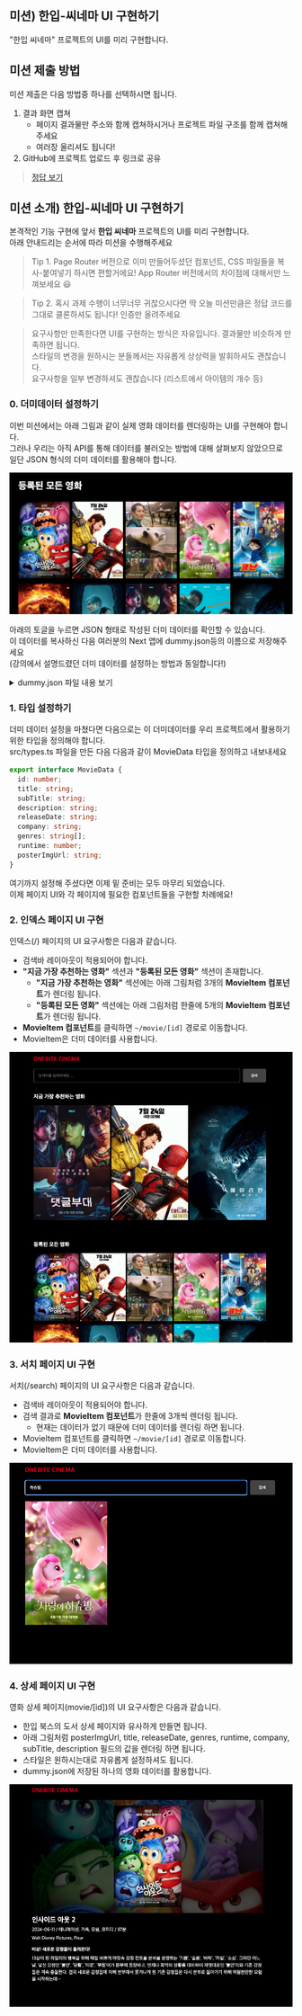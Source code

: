 ## 미션) 한입-씨네마 UI 구현하기

"한입 씨네마" 프로젝트의 UI를 미리 구현합니다.

## 미션 제출 방법

미션 제출은 다음 방법중 하나를 선택하시면 됩니다.

1. 결과 화면 캡쳐
   - 페이지 결과물만 주소와 함께 캡쳐하시거나 프로젝트 파일 구조를 함께 캡쳐해주세요
   - 여러장 올리셔도 됩니다!
2. GitHub에 프로젝트 업로드 후 링크로 공유

> [정답 보기](https://github.com/winterlood/onebite-next-challenge/blob/main/missions/day11/mission/answer)

## 미션 소개) 한입-씨네마 UI 구현하기

본격적인 기능 구현에 앞서 **한입 씨네마** 프로젝트의 UI를 미리 구현합니다.  
아래 안내드리는 순서에 따라 미션을 수행해주세요

> Tip 1. Page Router 버전으로 이미 만들어두셨던 컴포넌트, CSS 파일들을 복사-붙여넣기 하시면 편할거에요! App Router 버전에서의 차이점에 대해서만 느껴보세요 😃

> Tip 2. 혹시 과제 수행이 너무너무 귀찮으시다면 딱 오늘 미션만큼은 정답 코드를 그대로 클론하셔도 됩니다! 인증만 올려주세요

> 요구사항만 만족한다면 UI를 구현하는 방식은 자유입니다. 결과물만 비슷하게 만족하면 됩니다.  
> 스타일의 변경을 원하시는 분들께서는 자유롭게 상상력을 발휘하셔도 괜찮습니다.  
> 요구사항을 일부 변경하셔도 괜찮습니다 (리스트에서 아이템의 개수 등)

### 0. 더미데이터 설정하기

이번 미션에서는 아래 그림과 같이 실제 영화 데이터를 렌더링하는 UI를 구현해야 합니다.  
그러나 우리는 아직 API를 통해 데이터를 불러오는 방법에 대해 살펴보지 않았으므로  
일단 JSON 형식의 더미 데이터를 활용해야 합니다.

![alt text](image-2.png)

아래의 토글을 누르면 JSON 형태로 작성된 더미 데이터를 확인할 수 있습니다.  
이 데이터를 복사하신 다음 여러분의 Next 앱에 dummy.json등의 이름으로 저장해주세요  
(강의에서 설명드렸던 더미 데이터를 설정하는 방법과 동일합니다!)

<details>
  <summary>dummy.json 파일 내용 보기</summary>

```json
[
  {
    "id": 1022789,
    "title": "인사이드 아웃 2",
    "releaseDate": "2024-06-11",
    "company": "Walt Disney Pictures, Pixar",
    "genres": ["애니메이션", "가족", "모험", "코미디"],
    "subTitle": "비상! 새로운 감정들이 몰려온다!",
    "description": "13살이 된 라일리의 행복을 위해 매일 바쁘게 머릿속 감정 컨트롤 본부를 운영하는 ‘기쁨’, ‘슬픔’, ‘버럭’, ‘까칠’, ‘소심’. 그러던 어느 날, 낯선 감정인 ‘불안’, ‘당황’, ‘따분’, ‘부럽’이가 본부에 등장하고, 언제나 최악의 상황을 대비하며 제멋대로인 ‘불안’이와 기존 감정들은 계속 충돌한다. 결국 새로운 감정들에 의해 본부에서 쫓겨나게 된 기존 감정들은 다시 본부로 돌아가기 위해 위험천만한 모험을 시작하는데…",
    "runtime": 97,
    "posterImgUrl": "https://media.themoviedb.org/t/p/w300_and_h450_face/pmemGuhr450DK8GiTT44mgwWCP7.jpg"
  },
  {
    "id": 533535,
    "title": "데드풀과 울버린",
    "releaseDate": "2024-07-24",
    "company": "Marvel Studios, Maximum Effort, 21 Laps Entertainment, 20th Century Studios, Kevin Feige Productions, TSG Entertainment",
    "genres": ["액션", "코미디", "SF"],
    "subTitle": "",
    "description": "히어로 생활에서 은퇴한 후, 평범한 중고차 딜러로 살아가던 ‘데드풀’이 예상치 못한 거대한 위기를 맞아 모든 면에서 상극인 ‘울버린’을 찾아가게 되며 펼쳐지는 도파민 폭발 액션 블록버스터.",
    "runtime": 128,
    "posterImgUrl": "https://media.themoviedb.org/t/p/w300_and_h450_face/4Zb4Z2HjX1t5zr1qYOTdVoisJKp.jpg"
  },
  {
    "id": 1314450,
    "title": "안녕, 할부지",
    "releaseDate": "2024-09-04",
    "company": "ACOMMZ, Everland Resort",
    "genres": ["다큐멘터리", "애니메이션"],
    "subTitle": "사랑을 준 건 나였지만 행복을 준 건 너였어",
    "description": "선물로 찾아온 만남, 예정된 이별. 푸바오의 중국 귀환 일정이 결정되고, 사랑하는 이들의 아쉬움이 커져만 간다. 마침내 다가온 이별의 순간, 푸바오의 행복을 위해 애써 담담해 보였던 강바오와 송바오 역시 흔들리기 시작하는데… 헤어질 때를 알기에 매 순간 진심이고 애틋했던 그들. 1354일, 그동안의 못다 한 이야기. 안녕, 그리고 안녕…",
    "runtime": 95,
    "posterImgUrl": "https://media.themoviedb.org/t/p/w300_and_h450_face/2rDHFtRtAiixl3eWT7h5pae6Tue.jpg"
  },
  {
    "id": 1275096,
    "title": "사랑의 하츄핑",
    "releaseDate": "2024-08-07",
    "company": "SAMG Animation",
    "genres": ["애니메이션", "가족", "모험"],
    "subTitle": "너와 나의 첫번째 이야기",
    "description": "인생의 소울메이트를 꼭 만나길 바라는 로미. 우연한 기회에 하츄핑을 처음 본 뒤, 운명의 인연임을 알아본다. 로미는 하츄핑을 찾기 위해 반대를 무릅쓰고 새로운 길을 떠나지만, 마침내 만나게 된 하츄핑은 인간과의 소통을 거부하는데…",
    "runtime": 86,
    "posterImgUrl": "https://media.themoviedb.org/t/p/w300_and_h450_face/52pyvvUJsn4Z3yEQhlCmzlzCCBm.jpg"
  },
  {
    "id": 1209217,
    "title": "명탐정 코난: 100만 달러의 펜타그램",
    "releaseDate": "2024-04-12",
    "company": "TMS Entertainment, Yomiuri Telecasting Corporation, Shogakukan, TOHO, Nippon Television Network Corporation, Shogakukan-Shueisha Productions",
    "genres": ["애니메이션", "범죄", "미스터리", "액션"],
    "subTitle": "마침내 밝혀지는 괴도 키드의 진실",
    "description": "홋카이도 하코다테에 있는 ‘오노에’ 재벌 가의 창고에 ‘괴도 키드’의 예고장이 도착한다. ‘빅 주얼’만을 노리는 키드가 이번에 노리는 것은 과거 신선조 귀신 부장 ‘히지카타 토시조’와 얽힌 전설적인 검. 검술 대회에 참가하기 위해 하코다테에 방문한 ‘핫토리 헤이지’와 그를 응원하기 위해 온 ‘코난’ 일행도 괴도 키드를 막기 위해 사건에 뛰어들게 된다. 한편, 가슴에 열 십 자(十) 모양의 자상을 입은 시신이 발견되고 ‘죽음의 상인’이라고 불리는 무기상이 용의자로 지목된다. 그 역시 괴도 키드가 찾는 검을 노리고 있었고, 그 검이 오노에 가문이 세대에 걸쳐 지킨 보물을 찾을 열쇠임이 밝혀진다. 검을 쫓는 키드에게 수수께끼의 검사가 습격해 오고, 절체절명의 위기가 닥쳐오는데…!",
    "runtime": 111,
    "posterImgUrl": "https://media.themoviedb.org/t/p/w300_and_h450_face/n5tubyY6HoGzhd3RpTAmfKgrt9Y.jpg"
  },
  {
    "id": 872585,
    "title": "오펜하이머",
    "releaseDate": "2023-07-19",
    "company": "Syncopy, Universal Pictures, Atlas Entertainment",
    "genres": ["드라마", "역사"],
    "subTitle": "나는 이제 죽음이요, 세상의 파괴자가 되었다.",
    "description": "제2차 세계대전 당시 핵무기 개발을 위해 진행되었던 비밀 프로젝트 ‘맨해튼 프로젝트’를 주도한 미국의 물리학자 ‘로버트 오펜하이머’의 이야기",
    "runtime": 181,
    "posterImgUrl": "https://media.themoviedb.org/t/p/w300_and_h450_face/jpD6z9fgNe7OqsHoDeAWQWoULde.jpg"
  },
  {
    "id": 838209,
    "title": "파묘",
    "releaseDate": "2024-02-22",
    "company": "Showbox, MCMC, Pinetown Production",
    "genres": ["미스터리", "공포", "스릴러"],
    "subTitle": "험한 것이 나왔다",
    "description": "미국 LA, 거액의 의뢰를 받은 무당 화림과 봉길은 기이한 병이 대물림되는 집안의 장손을 만난다. 조상의 묫자리가 화근임을 알아챈 화림은 이장을 권하고, 돈 냄새를 맡은 최고의 풍수사 상덕과 장의사 영근이 합류한다. 절대 사람이 묻힐 수 없는 악지에 자리한 기이한 묘. 상덕은 불길한 기운을 느끼고 제안을 거절하지만, 화림의 설득으로 결국 파묘가 시작되고… 나와서는 안될 것이 나왔다.",
    "runtime": 133,
    "posterImgUrl": "https://media.themoviedb.org/t/p/w300_and_h450_face/tw0i3kkmOTjDjGFZTLHKhoeXVvA.jpg"
  },
  {
    "id": 1007127,
    "title": "댓글부대",
    "releaseDate": "2024-03-27",
    "company": "Cinematic Moment",
    "genres": ["범죄", "드라마"],
    "subTitle": "인터넷에서 본 글 어디까지 믿으세요?",
    "description": "실력 있지만 허세 가득한 사회부 기자 임상진.  대기업 만전의 비리를 취재하지만 오보로 판명되며 정직당한다. 그러던 어느 날, 온라인 여론을 조작했다는 의문의 제보자가 찾아오는데…",
    "runtime": 109,
    "posterImgUrl": "https://media.themoviedb.org/t/p/w300_and_h450_face/eR7ybceTRhBFjsdlshXqAAihBFg.jpg"
  },
  {
    "id": 995926,
    "title": "베테랑 2",
    "releaseDate": "2024-09-13",
    "company": "Filmmaker R&K, CJ Entertainment",
    "genres": ["액션", "범죄", "코미디"],
    "subTitle": "죄짓고 살지 말라 그랬지?",
    "description": "가족들도 못 챙기고 밤낮 없이 범죄들과 싸우는 베테랑 형사 서도철과 강력범죄수사대 형사들. 어느 날, 한 교수의 죽음이 이전에 발생했던 살인 사건들과 연관성이 있는 것으로 밝혀지며 전국은 연쇄살인범으로 인해 떠들썩해진다. 이에 단서를 추적하며 수사를 시작한 형사들. 하지만 이들을 비웃기라도 하듯, 연쇄살인범은 다음 살인 대상을 지목하는 예고편을 인터넷에 공개하며 또 한 번 전 국민을 흔들어 놓는다. 강력범죄수사대는 서도철의 눈에 든 정의감 넘치는 막내 형사 박선우를 투입한다. 그리고 사건은 새로운 방향으로 흐르게 되는데...",
    "runtime": 118,
    "posterImgUrl": "https://media.themoviedb.org/t/p/w300_and_h450_face/akqfhtM1Wa1klFi7ijmyNm7Sm1j.jpg"
  },
  {
    "id": 945961,
    "title": "에이리언: 로물루스",
    "releaseDate": "2024-08-13",
    "company": "20th Century Studios, Scott Free Productions, Brandywine Productions",
    "genres": ["공포", "SF"],
    "subTitle": "비명마저 집어삼킬 극강의 공포",
    "description": "2142년, 부모 세대가 맞닥뜨렸던 암울한 미래를 피하려는 청년들이 더 나은 삶을 찾기 위해 식민지를 떠날 계획을 세운다. 하지만 버려진 우주 기지 로물루스에 도착한 이들은 악몽과도 같은 에이리언의 무자비한 공격에 쫓기기 시작한다. 그 누구도 그들의 절규를 들을 수 없는 우주 한가운데, 생존을 위한 치열한 사투를 벌여야 하는데...",
    "runtime": 119,
    "posterImgUrl": "https://media.themoviedb.org/t/p/w300_and_h450_face/bMGcJVd4hXlDcevRJZBK5qROlyP.jpg"
  },
  {
    "id": 787699,
    "title": "웡카",
    "releaseDate": "2023-12-06",
    "company": "Warner Bros. Pictures, Village Roadshow Pictures, The Roald Dahl Story Company, Heyday Films, Domain Entertainment",
    "genres": ["코미디", "가족", "판타지"],
    "subTitle": "세상에서 가장 달콤한 여정 좋은 일은 모두 꿈에서부터 시작된다!",
    "description": "마법사이자 초콜릿 메이커 ‘윌리 웡카’의 꿈은 디저트의 성지, ‘달콤 백화점’에 자신만의 초콜릿 가게를 여는 것. 가진 것이라고는 낡은 모자 가득한 꿈과 단돈 12소베른 뿐이지만 특별한 마법의 초콜릿으로 사람들을 사로잡을 자신이 있다. 하지만 먹을 것도, 잠잘 곳도, 의지할 사람도 없는 상황 속에서 낡은 여인숙에 머물게 된 ‘웡카’는 ‘스크러빗 부인’과 ‘블리처’의 계략에 빠져 눈더미처럼 불어난 숙박비로 인해 순식간에 빚더미에 오른다. 게다가 밤마다 초콜릿을 훔쳐가는 작은 도둑 ‘움파 룸파’의 등장과 ‘달콤 백화점’을 독점한 초콜릿 카르텔의 강력한 견제까지. 세계 최고의 초콜릿 메이커가 되는 길은 험난하기만 한데…",
    "runtime": 117,
    "posterImgUrl": "https://media.themoviedb.org/t/p/w300_and_h450_face/lQ4cwauq2jeTkka9RvdMBTVPLMH.jpg"
  },
  {
    "id": 693134,
    "title": "듄: 파트 2",
    "releaseDate": "2024-02-27",
    "company": "Legendary Pictures",
    "genres": ["SF", "모험"],
    "subTitle": "운명의 반격이 시작된다!",
    "description": "황제의 모략으로 멸문한 가문의 유일한 후계자 폴. 어머니 레이디 제시카와 간신히 목숨만 부지한 채 사막으로 도망친다. 그곳에서 만난 반란군들과 숨어 지내다 그들과 함께 황제의 모든 것을 파괴할 전투를 준비한다. 한편 반란군들의 기세가 높아질수록 불안해진 황제와 귀족 가문은 잔혹한 암살자 페이드 로타를 보내 반란군을 몰살하려 하는데…",
    "runtime": 167,
    "posterImgUrl": "https://media.themoviedb.org/t/p/w300_and_h450_face/8uUU2pxm6IYZw8UgnKJyx7Dqwu9.jpg"
  },
  {
    "id": 696047,
    "title": "시민덕희",
    "releaseDate": "2024-01-24",
    "company": "CJeS Studios, Page One Film",
    "genres": ["코미디", "범죄"],
    "subTitle": "아무도 못 잡으면, 우리가 꼭 잡는다",
    "description": "세탁소 화재로 인해 대출상품을 알아보던 생활력 만렙 덕희에게 어느 날, 거래은행의 손대리가 합리적인 대출상품을 제안하겠다며 전화를 걸어온다. 대출에 필요하다며 이런저런 수수료를 요구한 손대리에게 돈을 보낸 덕희는 이 모든 과정이 보이스피싱이었음을 뒤늦게 인지하고 충격에 빠진다. 전 재산을 잃고 아이들과 거리로 나앉게 생긴 덕희에게 어느 날 손대리가 다시 전화를 걸어오는데… 이번엔 살려달라는 전화다! 경찰도 포기한 사건, 덕희는 손대리도 구출하고 잃어버린 돈도 찾겠다는 일념으로 필살기 하나씩 장착한 직장 동료들과 함께 중국 칭다오로 직접 날아간다.",
    "runtime": 113,
    "posterImgUrl": "https://media.themoviedb.org/t/p/w300_and_h450_face/hu4nI6znjpdLqcq2SLfLRc3CJOQ.jpg"
  },
  {
    "id": 919207,
    "title": "서울의 봄",
    "releaseDate": "2023-11-22",
    "company": "Hive Media Corp",
    "genres": ["드라마", "역사", "스릴러", "전쟁", "범죄"],
    "subTitle": "1979.12.12 그날 밤 철저히 감춰진 9시간",
    "description": "박 대통령의 암살 이후, 계엄령이 선포된다. 국군보안사령관 전두광과 그를 따르는 장교들에 의해 쿠데타가 일어나고 군대가 정치적 행동을 해선 안된다고 믿는 완고한 군인인, 수도방위사령관 이태신은 전두광을 막기 위해 그와 맞서기로 한다. 그들의 갈등이 점차 심화되고, 대혼란 속에서 모두가 갈망하던 서울의 봄은 예상치 못한 방향으로 흘러간다.",
    "runtime": 141,
    "posterImgUrl": "https://media.themoviedb.org/t/p/w300_and_h450_face/ukVVnY9ovwl78WE5KndcpA6SnAm.jpg"
  },
  {
    "id": 786892,
    "title": "퓨리오사: 매드맥스 사가",
    "releaseDate": "2024-05-22",
    "company": "Warner Bros. Pictures, Kennedy Miller Mitchell, Domain Entertainment",
    "genres": ["액션", "모험", "SF"],
    "subTitle": "분노가 깨어나다",
    "description": "문명 붕괴 45년 후, 황폐해진 세상 속 누구에게도 알려지지 않은 풍요가 가득한 녹색의 땅에서 자란 퓨리오사는 바이커 군단의 폭군 디멘투스의 손에 모든 것을 잃고 만다. 가족도 행복도 모두 빼앗기고 세상에 홀로 내던져진 퓨리오사는 반드시 고향으로 돌아가겠다는 어머니와의 약속을 지키기 위해 인생 전부를 건 복수를 시작하는데...",
    "runtime": 149,
    "posterImgUrl": "https://media.themoviedb.org/t/p/w300_and_h450_face/zaUFDdJidS4Nyyd6jb2Ok3Kq4Vo.jpg"
  },
  {
    "id": 1017163,
    "title": "범죄도시 4",
    "releaseDate": "2024-04-24",
    "company": "BA Entertainment, Hong Film, Big Punch Pictures",
    "genres": ["범죄", "액션", "드라마"],
    "subTitle": "거침없이 싹 쓸어버린다",
    "description": "신종 마약 사건 3년 뒤, 괴물형사 마석도와 서울 광수대는 배달앱을 이용한 마약 판매 사건을 수사하던 중 수배 중인 앱 개발자가 필리핀에서 사망한 사건이 대규모 온라인 불법 도박 조직과 연관되어 있음을 알아낸다. 필리핀에 거점을 두고 납치, 감금, 폭행, 살인 등으로 대한민국 온라인 불법 도박 시장을 장악한 특수부대 용병 출신의 빌런 백창기와 한국에서 더 큰 판을 짜고 있는 IT업계 천재 CEO 장동철. 마석도는 더 커진 판을 잡기 위해 장이수에게 뜻밖의 협력을 제안하고 광역수사대는 물론, 사이버수사대까지 합류해 범죄를 소탕하기 시작하는데…",
    "runtime": 109,
    "posterImgUrl": "https://media.themoviedb.org/t/p/w300_and_h450_face/h1YarEjeYurkAwXgfY1RDMVCiin.jpg"
  },
  {
    "id": 831815,
    "title": "다람이 무비: 비키니 시티를 구하라",
    "releaseDate": "2024-08-01",
    "company": "Nickelodeon Movies",
    "genres": ["애니메이션", "코미디", "모험", "가족"],
    "subTitle": "",
    "description": "어느 날 누군가가 비키니 시티를 통째로 바다에서 퍼내 간다. 곧이어 도시를 구하겠다고 나서는 다람쥐 과학자 다람이. 친구인 네모바지 스폰지밥과 함께 텍사스로 모험을 떠난다.",
    "runtime": 86,
    "posterImgUrl": "https://media.themoviedb.org/t/p/w300_and_h450_face/30YnfZdMNIV7noWLdvmcJS0cbnQ.jpg"
  },
  {
    "id": 1091051,
    "title": "빅토리",
    "releaseDate": "2024-08-14",
    "company": "Annapurna Films, East Gate Company, Covenant Pictures",
    "genres": ["코미디", "드라마"],
    "subTitle": "스탠드 업! 텐션 업! 치얼 업!",
    "description": "1999년 세기말, 거제의 댄스 콤비 필선과 미나는 댄스 연습실을 마련하기 위해  서울에서 전학온 치어리더 세현을 내세워 치어리딩 동아리를 만든다. 그렇게 9명의 멤버들이 모여 얼렁뚱땅 탄생한 밀레니엄 걸즈. 치형의 만년 꼴찌 거제상고 축구부를 우승으로 이끌어야만 하는데… 오직 열정만큼은 충만한 생판 초짜 치어리딩 동아리  밀레니엄 걸즈의 모두를 향한 신나는 응원이 펼쳐진다!",
    "runtime": 119,
    "posterImgUrl": "https://media.themoviedb.org/t/p/w300_and_h450_face/tGoNbWpJDPpnW04Cmx19uzeBb3D.jpg"
  }
]
```

</details>

### 1. 타입 설정하기

더미 데이터 설정을 마쳤다면 다음으로는 이 더미데이터를 우리 프로젝트에서 활용하기 위한 타입을 정의해야 합니다.  
src/types.ts 파일을 만든 다음 다음과 같이 MovieData 타입을 정의하고 내보내세요

```TypeScript
export interface MovieData {
  id: number;
  title: string;
  subTitle: string;
  description: string;
  releaseDate: string;
  company: string;
  genres: string[];
  runtime: number;
  posterImgUrl: string;
}
```

여기까지 설정해 주셨다면 이제 밑 준비는 모두 마무리 되었습니다.  
이제 페이지 UI와 각 페이지에 필요한 컴포넌트들을 구현할 차례에요!

### 2. 인덱스 페이지 UI 구현

인덱스(/) 페이지의 UI 요구사항은 다음과 같습니다.

- 검색바 레이아웃이 적용되어야 합니다.
- **"지금 가장 추천하는 영화"** 섹션과 **"등록된 모든 영화"** 섹션이 존재합니다.
  - **"지금 가장 추천하는 영화"** 섹션에는 아래 그림처럼 3개의 **MovieItem 컴포넌트**가 렌더링 됩니다.
  - **"등록된 모든 영화"** 섹션에는 아래 그림처럼 한줄에 5개의 **MovieItem 컴포넌트**가 렌더링 됩니다.
- **MovieItem 컴포넌트**를 클릭하면 `~/movie/[id]` 경로로 이동합니다.
- MovieItem은 더미 데이터를 사용합니다.

![alt text](image.png)

### 3. 서치 페이지 UI 구현

서치(/search) 페이지의 UI 요구사항은 다음과 같습니다.

- 검색바 레이아웃이 적용되어야 합니다.
- 검색 결과로 **MovieItem 컴포넌트**가 한줄에 3개씩 렌더링 됩니다.
  - 현재는 데이터가 없기 때문에 더미 데이터를 렌더링 하면 됩니다.
- MovieItem 컴포넌트를 클릭하면 `~/movie/[id]` 경로로 이동합니다.
- MovieItem은 더미 데이터를 사용합니다.

![alt text](image-1.png)

### 4. 상세 페이지 UI 구현

영화 상세 페이지(movie/[id])의 UI 요구사항은 다음과 같습니다.

- 한입 북스의 도서 상세 페이지와 유사하게 만들면 됩니다.
- 아래 그림처럼 posterImgUrl, title, releaseDate, genres, runtime, company, subTitle, description 필드의 값을 렌더링 하면 됩니다.
- 스타일은 원하시는대로 자유롭게 설정하셔도 됩니다.
- dummy.json에 저장된 하나의 영화 데이터를 활용합니다.

![alt text](image-3.png)
